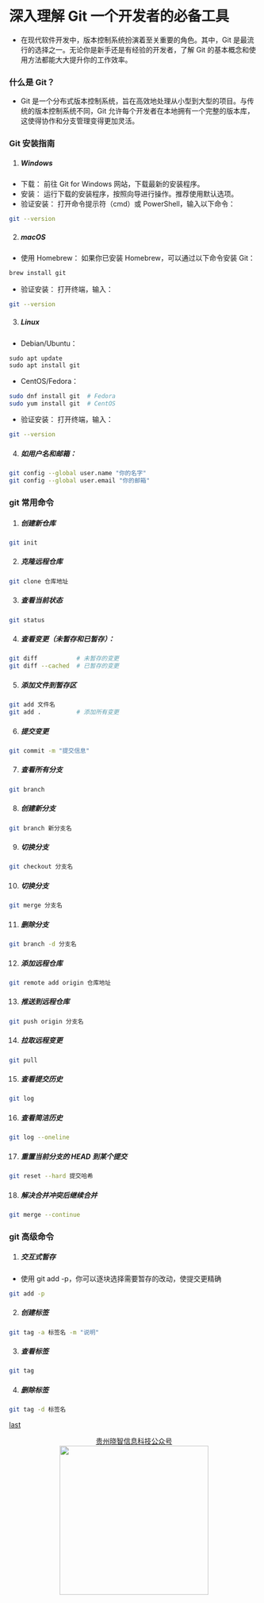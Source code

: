 # 深入理解 Git 一个开发者的必备工具

- 在现代软件开发中，版本控制系统扮演着至关重要的角色。其中，Git 是最流行的选择之一。无论你是新手还是有经验的开发者，了解 Git 的基本概念和使用方法都能大大提升你的工作效率。

### 什么是 Git？

- Git 是一个分布式版本控制系统，旨在高效地处理从小型到大型的项目。与传统的版本控制系统不同，Git 允许每个开发者在本地拥有一个完整的版本库，这使得协作和分支管理变得更加灵活。

### Git 安装指南

1. ##### Windows

- 下载： 前往 Git for Windows 网站，下载最新的安装程序。
- 安装： 运行下载的安装程序，按照向导进行操作。推荐使用默认选项。
- 验证安装： 打开命令提示符（cmd）或 PowerShell，输入以下命令：

```bash
git --version
```

2. ##### macOS

- 使用 Homebrew： 如果你已安装 Homebrew，可以通过以下命令安装 Git：

```bash
brew install git
```

- 验证安装： 打开终端，输入：

```bash
git --version
```

3. ##### Linux

- Debian/Ubuntu：

```
sudo apt update
sudo apt install git
```

- CentOS/Fedora：

```bash
sudo dnf install git  # Fedora
sudo yum install git  # CentOS
```

- 验证安装： 打开终端，输入：

```bash
git --version
```

4. ##### 如用户名和邮箱：

```bash
git config --global user.name "你的名字"
git config --global user.email "你的邮箱"
```

### git 常用命令

1. ##### 创建新仓库

```bash
git init
```

2. ##### 克隆远程仓库

```bash
git clone 仓库地址
```

3. ##### 查看当前状态

```bash
git status
```

4. ##### 查看变更（未暂存和已暂存）：

```bash
git diff           # 未暂存的变更
git diff --cached  # 已暂存的变更
```

5. ##### 添加文件到暂存区

```bash
git add 文件名
git add .          # 添加所有变更
```

6. ##### 提交变更

```bash
git commit -m "提交信息"
```

7. ##### 查看所有分支

```bash
git branch
```

8. ##### 创建新分支

```bash
git branch 新分支名
```

9. ##### 切换分支

```bash
git checkout 分支名
```

10. ##### 切换分支

```bash
git merge 分支名
```

11. ##### 删除分支

```bash
git branch -d 分支名
```

12. ##### 添加远程仓库

```bash
git remote add origin 仓库地址
```

13. ##### 推送到远程仓库

```bash
git push origin 分支名
```

14. ##### 拉取远程变更

```bash
git pull
```

15. ##### 查看提交历史

```bash
git log
```

16. ##### 查看简洁历史

```bash
git log --oneline
```

17. ##### 重置当前分支的 HEAD 到某个提交

```bash
git reset --hard 提交哈希
```

18. ##### 解决合并冲突后继续合并

```bash
git merge --continue
```

### git 高级命令

1. ##### 交互式暂存

- 使用 git add -p，你可以逐块选择需要暂存的改动，使提交更精确

```bash
git add -p
```

2. ##### 创建标签

```bash
git tag -a 标签名 -m "说明"
```

3. ##### 查看标签

```bash
git tag
```

4. ##### 删除标签

```bash
git tag -d 标签名
```

[last](https://www.bilibili.com/video/BV1MU4y1Y7h5/?p=5&spm_id_from=pageDriver&vd_source=10257e657caa8b54111087a9329462e8)

<div align="center"><a href="https://xiaozhi.shop">贵州晓智信息科技公众号</a></div>
<div align="center"> <img src="https://cdn.xiaozhi.shop/xiaozhi/public/picture/weixinpub.png" width = 300 height = 300 /> </div>
